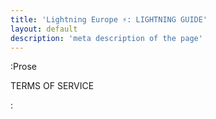 ```yaml
---
title: 'Lightning Europe ⚡️: LIGHTNING GUIDE'
layout: default
description: 'meta description of the page'
---
```



:Prose

TERMS OF SERVICE

: